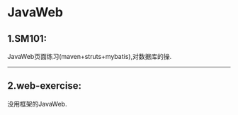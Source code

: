 # JavaWeb

1.SM101:
--------------
JavaWeb页面练习(maven+struts+mybatis),对数据库的操.

--------------

2.web-exercise:
--------------
没用框架的JavaWeb.
